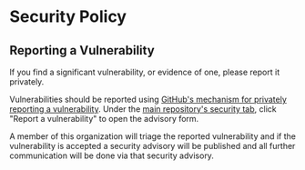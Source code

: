 # Security Policy

## Reporting a Vulnerability

If you find a significant vulnerability, or evidence of one, please report it privately.

Vulnerabilities should be reported using [GitHub's mechanism for privately reporting a vulnerability](https://docs.github.com/en/code-security/security-advisories/guidance-on-reporting-and-writing/privately-reporting-a-security-vulnerability#privately-reporting-a-security-vulnerability). Under the
[main repository's security tab](https://github.com/trueforge-org/containerforge/security), click "Report a vulnerability" to open the advisory form.

A member of this organization will triage the reported vulnerability and if the vulnerability is accepted a security advisory will be published and all further communication will be done via that security advisory.
